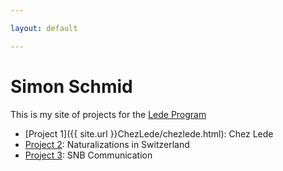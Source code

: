 ```yaml
---

layout: default

---
```


# Simon Schmid

This is my site of projects for the [Lede Program](http://ledeprogram.com)

* [Project 1]({{ site.url }}ChezLede/chezlede.html): Chez Lede
* [Project 2](http://165.227.144.49/Einbuergerungen/swissmade.html): Naturalizations in Switzerland
* [Project 3](http://165.227.144.49/snb-lagebeurteilungen/web/snb-communication.html): SNB Communication

